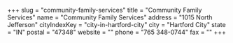+++
slug = "community-family-services"
title = "Community  Family Services"
name = "Community  Family Services"
address = "1015 North Jefferson"
cityIndexKey = "city-in-hartford-city"
city = "Hartford City"
state = "IN"
postal = "47348"
website = ""
phone = "765 348-0744"
fax = ""
+++
